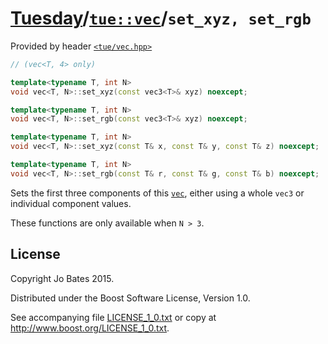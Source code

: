 [Tuesday](../../../README.md)/[`tue::vec`](../../headers/vec.md)/`set_xyz, set_rgb`
===================================================================================
Provided by header [`<tue/vec.hpp>`](../../headers/vec.md)

```c++
// (vec<T, 4> only)

template<typename T, int N>
void vec<T, N>::set_xyz(const vec3<T>& xyz) noexcept;

template<typename T, int N>
void vec<T, N>::set_rgb(const vec3<T>& xyz) noexcept;

template<typename T, int N>
void vec<T, N>::set_xyz(const T& x, const T& y, const T& z) noexcept;

template<typename T, int N>
void vec<T, N>::set_rgb(const T& r, const T& g, const T& b) noexcept;
```

Sets the first three components of this [`vec`](../../headers/vec.md), either
using a whole `vec3` or individual component values.

These functions are only available when `N > 3`.

License
-------
Copyright Jo Bates 2015.

Distributed under the Boost Software License, Version 1.0.

See accompanying file [LICENSE_1_0.txt](../../../LICENSE_1_0.txt) or copy at
http://www.boost.org/LICENSE_1_0.txt.
